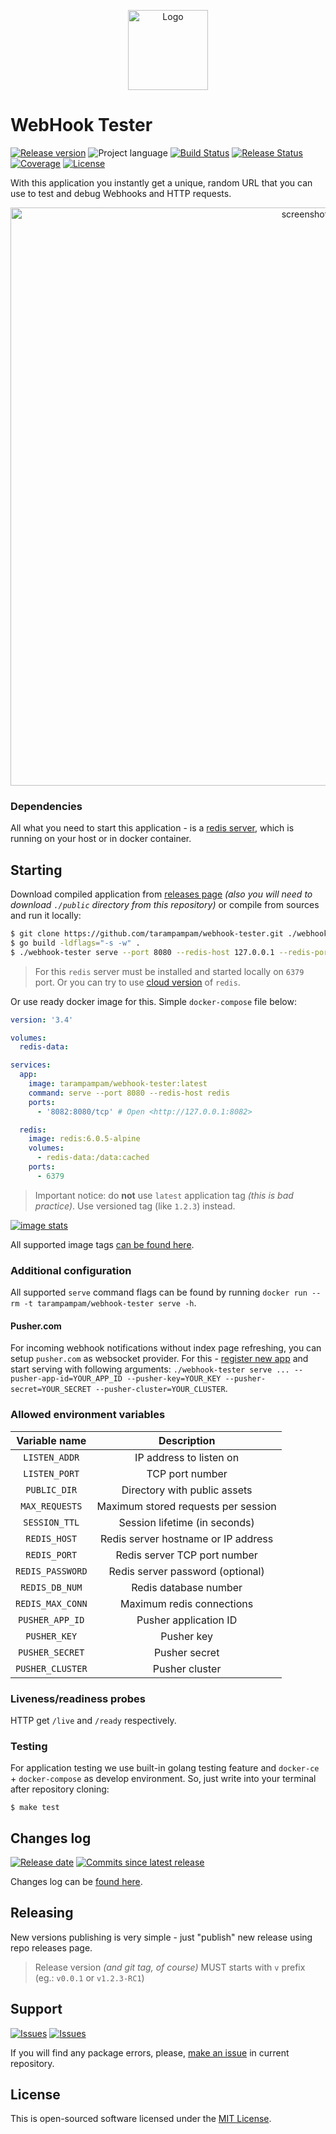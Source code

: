 <p align="center">
  <img src="https://hsto.org/webt/mn/fz/q-/mnfzq-lgdnbmv-3xv-1qm6gn82e.png" alt="Logo" width=128" />
</p>

# WebHook Tester

[![Release version][badge_release_version]][link_releases]
![Project language][badge_language]
[![Build Status][badge_build]][link_build]
[![Release Status][badge_release]][link_build]
[![Coverage][badge_coverage]][link_coverage]
[![License][badge_license]][link_license]

With this application you instantly get a unique, random URL that you can use to test and debug Webhooks and HTTP requests.

<p align="center">
  <img src="https://hsto.org/webt/_r/ne/yt/_rneytazmfi6nqrka9r5nkdramc.png" alt="screenshot" width="925" />
</p>

### Dependencies

All what you need to start this application - is a [redis server](https://redis.io/), which is running on your host or in docker container.

## Starting

Download compiled application from [releases page][link_releases] _(also you will need to download `./public` directory from this repository)_ or compile from sources and run it locally:

```bash
$ git clone https://github.com/tarampampam/webhook-tester.git ./webhook-tester && cd $_
$ go build -ldflags="-s -w" .
$ ./webhook-tester serve --port 8080 --redis-host 127.0.0.1 --redis-port 6379
```

> For this `redis` server must be installed and started locally on `6379` port. Or you can try to use [cloud version](https://redislabs.com/try-free/) of `redis`.

Or use ready docker image for this. Simple `docker-compose` file below:

```yaml
version: '3.4'

volumes:
  redis-data:

services:
  app:
    image: tarampampam/webhook-tester:latest
    command: serve --port 8080 --redis-host redis
    ports:
      - '8082:8080/tcp' # Open <http://127.0.0.1:8082>

  redis:
    image: redis:6.0.5-alpine
    volumes:
      - redis-data:/data:cached
    ports:
      - 6379
```

> Important notice: do **not** use `latest` application tag _(this is bad practice)_. Use versioned tag (like `1.2.3`) instead.

[![image stats](https://dockeri.co/image/tarampampam/webhook-tester)][link_docker_tags]

All supported image tags [can be found here][link_docker_tags].

### Additional configuration

All supported `serve` command flags can be found by running `docker run --rm -t tarampampam/webhook-tester serve -h`.

#### Pusher.com

For incoming webhook notifications without index page refreshing, you can setup `pusher.com` as websocket provider. For this - [register new app](https://dashboard.pusher.com/channels) and start serving with following arguments: `./webhook-tester serve ... --pusher-app-id=YOUR_APP_ID --pusher-key=YOUR_KEY --pusher-secret=YOUR_SECRET --pusher-cluster=YOUR_CLUSTER`.

### Allowed environment variables

Variable name    | Description
:--------------: | :---------:
`LISTEN_ADDR`    | IP address to listen on
`LISTEN_PORT`    | TCP port number
`PUBLIC_DIR`     | Directory with public assets
`MAX_REQUESTS`   | Maximum stored requests per session
`SESSION_TTL`    | Session lifetime (in seconds)
`REDIS_HOST`     | Redis server hostname or IP address
`REDIS_PORT`     | Redis server TCP port number
`REDIS_PASSWORD` | Redis server password (optional)
`REDIS_DB_NUM`   | Redis database number
`REDIS_MAX_CONN` | Maximum redis connections
`PUSHER_APP_ID`  | Pusher application ID
`PUSHER_KEY`     | Pusher key
`PUSHER_SECRET`  | Pusher secret
`PUSHER_CLUSTER` | Pusher cluster

### Liveness/readiness probes

HTTP get `/live` and `/ready` respectively.

### Testing

For application testing we use built-in golang testing feature and `docker-ce` + `docker-compose` as develop environment. So, just write into your terminal after repository cloning:

```shell
$ make test
```

## Changes log

[![Release date][badge_release_date]][link_releases]
[![Commits since latest release][badge_commits_since_release]][link_commits]

Changes log can be [found here][link_changes_log].

## Releasing

New versions publishing is very simple - just "publish" new release using repo releases page.

> Release version _(and git tag, of course)_ MUST starts with `v` prefix (eg.: `v0.0.1` or `v1.2.3-RC1`)

## Support

[![Issues][badge_issues]][link_issues]
[![Issues][badge_pulls]][link_pulls]

If you will find any package errors, please, [make an issue][link_create_issue] in current repository.

## License

This is open-sourced software licensed under the [MIT License][link_license].

[badge_build]:https://img.shields.io/github/workflow/status/tarampampam/webhook-tester/tests?maxAge=30&logo=github
[badge_release]:https://img.shields.io/github/workflow/status/tarampampam/webhook-tester/release?maxAge=30&label=release&logo=github
[badge_coverage]:https://img.shields.io/codecov/c/github/tarampampam/webhook-tester/master.svg?maxAge=30
[badge_release_version]:https://img.shields.io/github/release/tarampampam/webhook-tester.svg?maxAge=30
[badge_language]:https://img.shields.io/github/go-mod/go-version/tarampampam/webhook-tester?longCache=true
[badge_license]:https://img.shields.io/github/license/tarampampam/webhook-tester.svg?longCache=true
[badge_release_date]:https://img.shields.io/github/release-date/tarampampam/webhook-tester.svg?maxAge=180
[badge_commits_since_release]:https://img.shields.io/github/commits-since/tarampampam/webhook-tester/latest.svg?maxAge=45
[badge_issues]:https://img.shields.io/github/issues/tarampampam/webhook-tester.svg?maxAge=45
[badge_pulls]:https://img.shields.io/github/issues-pr/tarampampam/webhook-tester.svg?maxAge=45

[link_coverage]:https://codecov.io/gh/tarampampam/webhook-tester
[link_build]:https://github.com/tarampampam/webhook-tester/actions
[link_docker_hub]:https://hub.docker.com/r/tarampampam/webhook-tester/
[link_docker_tags]:https://hub.docker.com/r/tarampampam/webhook-tester/tags
[link_license]:https://github.com/tarampampam/webhook-tester/blob/master/LICENSE
[link_releases]:https://github.com/tarampampam/webhook-tester/releases
[link_commits]:https://github.com/tarampampam/webhook-tester/commits
[link_changes_log]:https://github.com/tarampampam/webhook-tester/blob/master/CHANGELOG.md
[link_issues]:https://github.com/tarampampam/webhook-tester/issues
[link_create_issue]:https://github.com/tarampampam/webhook-tester/issues/new/choose
[link_pulls]:https://github.com/tarampampam/webhook-tester/pulls
